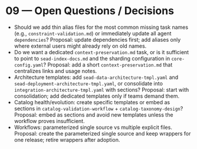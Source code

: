 # 09 — Open Questions / Decisions

- Should we add thin alias files for the most common missing task names (e.g., `constraint-validation.md`) or immediately update all agent `dependencies`? Proposal: update dependencies first; add aliases only where external users might already rely on old names.
- Do we want a dedicated `context-preservation.md` task, or is it sufficient to point to `sead-index-docs.md` and the sharding configuration in `core-config.yaml`? Proposal: add a short `context-preservation.md` that centralizes links and usage notes.
- Architecture templates: add `sead-data-architecture-tmpl.yaml` and `sead-deployment-architecture-tmpl.yaml`, or consolidate into `integration-architecture-tmpl.yaml` with sections? Proposal: start with consolidation; add dedicated templates only if teams demand them.
- Catalog health/evolution: create specific templates or embed as sections in `catalog-validation-workflow` + `catalog-taxonomy-design`? Proposal: embed as sections and avoid new templates unless the workflow proves insufficient.
- Workflows: parameterized single source vs multiple explicit files. Proposal: create the parameterized single source and keep wrappers for one release; retire wrappers after adoption.

